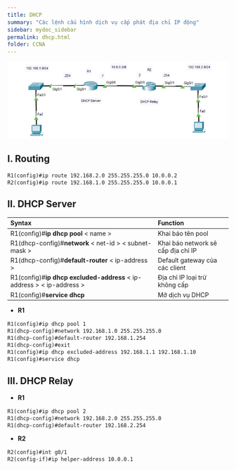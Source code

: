 ```yaml
---
title: DHCP
summary: "Các lệnh cấu hình dịch vụ cấp phát địa chỉ IP động"
sidebar: mydoc_sidebar
permalink: dhcp.html
folder: CCNA
---
```


![image](./img/dhcp.png)

## I. Routing

```
R1(config)#ip route 192.168.2.0 255.255.255.0 10.0.0.2
R2(config)#ip route 192.168.1.0 255.255.255.0 10.0.0.1
```

## II. DHCP Server

| Syntax | Function |
|:---|:---|
| R1(config)#**ip dhcp pool** < name > | Khai báo tên pool |
| R1(dhcp-config)#**network** < net-id > < subnet-mask > | Khai báo network sẽ cấp địa chỉ IP |
| R1(dhcp-config)#**default-router** < ip-address > | Default gateway của các client |
| R1(config)#**ip dhcp excluded-address** < ip-address > < ip-address > | Địa chỉ IP loại trừ không cấp |
| R1(config)#**service dhcp** | Mở dịch vụ DHCP |

* **R1**

```
R1(config)#ip dhcp pool 1
R1(dhcp-config)#network 192.168.1.0 255.255.255.0
R1(dhcp-config)#default-router 192.168.1.254
R1(dhcp-config)#exit
R1(config)#ip dhcp excluded-address 192.168.1.1 192.168.1.10
R1(config)#service dhcp 
```

## III. DHCP Relay

* **R1**

```
R1(config)#ip dhcp pool 2
R1(dhcp-config)#network 192.168.2.0 255.255.255.0
R1(dhcp-config)#default-router 192.168.2.254
```

* **R2**

```
R2(config)#int g0/1
R2(config-if)#ip helper-address 10.0.0.1
```
